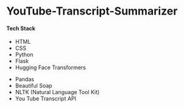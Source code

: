 # YouTube-Transcript-Summarizer
<h4>Tech Stack</h4>
<ul>
  <li>HTML</li>
  <li>CSS</li>
  <li>Python</li>
  <li>Flask</li>
  <li>Hugging Face Transformers</li>
</ul>
<ul>
    <li>Pandas</li>
  <li>Beautiful Soap</li>
  <li>NLTK (Natural Language Tool Kit)</li>
  <li>You Tube Transcript API</li>
</ul>

  

